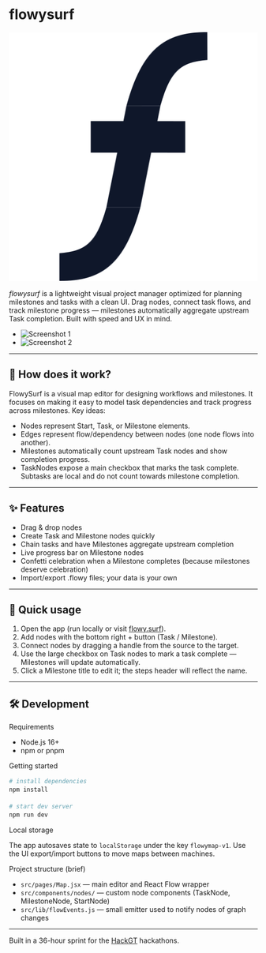 # flowysurf

![flowysurf logo](public/logo-light-mode.svg)

*flowysurf* is a lightweight visual project manager optimized for planning milestones and tasks with a clean UI. Drag nodes, connect task flows, and track milestone progress — milestones automatically aggregate upstream Task completion. Built with speed and UX in mind.

- ![Screenshot 1](./screenshots/placeholder-1.png)
- ![Screenshot 2](./screenshots/placeholder-2.png)

---

## 🌊 How does it work?

FlowySurf is a visual map editor for designing workflows and milestones. It focuses on making it easy to model task dependencies and track progress across milestones. Key ideas:

- Nodes represent Start, Task, or Milestone elements.
- Edges represent flow/dependency between nodes (one node flows into another).
- Milestones automatically count upstream Task nodes and show completion progress.
- TaskNodes expose a main checkbox that marks the task complete. Subtasks are local and do not count towards milestone completion.

---

## ✨ Features

- Drag & drop nodes
- Create Task and Milestone nodes quickly
- Chain tasks and have Milestones aggregate upstream completion
- Live progress bar on Milestone nodes
- Confetti celebration when a Milestone completes (because milestones deserve celebration)
- Import/export .flowy files; your data is your own

---

## 🎯 Quick usage

1. Open the app (run locally or visit [flowy.surf](https://flowy.surf/)).
2. Add nodes with the bottom right + button (Task / Milestone).
3. Connect nodes by dragging a handle from the source to the target.
4. Use the large checkbox on Task nodes to mark a task complete — Milestones will update automatically.
5. Click a Milestone title to edit it; the steps header will reflect the name.

---

## 🛠 Development

Requirements

- Node.js 16+
- npm or pnpm

Getting started

```bash
# install dependencies
npm install

# start dev server
npm run dev
```
Local storage

The app autosaves state to `localStorage` under the key `flowymap-v1`. Use the UI export/import buttons to move maps between machines.

Project structure (brief)

- `src/pages/Map.jsx` — main editor and React Flow wrapper
- `src/components/nodes/` — custom node components (TaskNode, MilestoneNode, StartNode)
- `src/lib/flowEvents.js` — small emitter used to notify nodes of graph changes

---

Built in a 36-hour sprint for the [HackGT](https://hack.gt) hackathons.